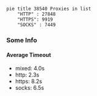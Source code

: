 
```mermaid
pie title 38540 Proxies in list
    "HTTP" : 27848
    "HTTPS": 9919
    "SOCKS" : 7449
```

### Some Info
#### Average Timeout

- mixed: 4.0s
- http: 2.3s
- https: 8.2s
- socks: 6.5s